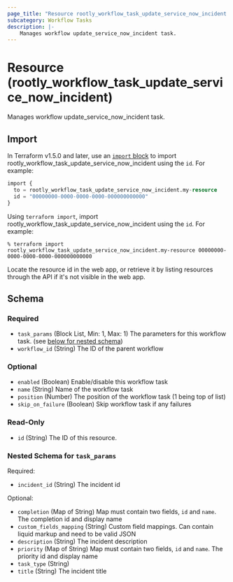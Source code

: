 ```yaml
---
page_title: "Resource rootly_workflow_task_update_service_now_incident - terraform-provider-rootly"
subcategory: Workflow Tasks
description: |-
    Manages workflow update_service_now_incident task.
---
```


# Resource (rootly_workflow_task_update_service_now_incident)

Manages workflow update_service_now_incident task.



## Import

In Terraform v1.5.0 and later, use an [`import` block](https://developer.hashicorp.com/terraform/language/import) to import rootly_workflow_task_update_service_now_incident using the `id`. For example:

```terraform
import {
  to = rootly_workflow_task_update_service_now_incident.my-resource
  id = "00000000-0000-0000-0000-000000000000"
}
```

Using `terraform import`, import rootly_workflow_task_update_service_now_incident using the `id`. For example:

```console
% terraform import rootly_workflow_task_update_service_now_incident.my-resource 00000000-0000-0000-0000-000000000000
```

Locate the resource id in the web app, or retrieve it by listing resources through the API if it's not visible in the web app.

<!-- schema generated by tfplugindocs -->
## Schema

### Required

- `task_params` (Block List, Min: 1, Max: 1) The parameters for this workflow task. (see [below for nested schema](#nestedblock--task_params))
- `workflow_id` (String) The ID of the parent workflow

### Optional

- `enabled` (Boolean) Enable/disable this workflow task
- `name` (String) Name of the workflow task
- `position` (Number) The position of the workflow task (1 being top of list)
- `skip_on_failure` (Boolean) Skip workflow task if any failures

### Read-Only

- `id` (String) The ID of this resource.

<a id="nestedblock--task_params"></a>
### Nested Schema for `task_params`

Required:

- `incident_id` (String) The incident id

Optional:

- `completion` (Map of String) Map must contain two fields, `id` and `name`. The completion id and display name
- `custom_fields_mapping` (String) Custom field mappings. Can contain liquid markup and need to be valid JSON
- `description` (String) The incident description
- `priority` (Map of String) Map must contain two fields, `id` and `name`. The priority id and display name
- `task_type` (String)
- `title` (String) The incident title
